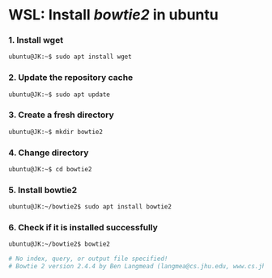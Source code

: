 # WSL: Install ***bowtie2*** in ubuntu

### 1. Install wget

``` bash
ubuntu@JK:~$ sudo apt install wget
```

### 2. Update the repository cache

``` bash
ubuntu@JK:~$ sudo apt update
```

### 3. Create a fresh directory

``` bash
ubuntu@JK:~$ mkdir bowtie2
```

### 4. Change directory

``` bash
ubuntu@JK:~$ cd bowtie2
```

### 5. Install bowtie2

``` bash
ubuntu@JK:~/bowtie2$ sudo apt install bowtie2
```

### 6. Check if it is installed successfully

``` bash
ubuntu@JK:~/bowtie2$ bowtie2
```

``` bash
# No index, query, or output file specified!
# Bowtie 2 version 2.4.4 by Ben Langmead (langmea@cs.jhu.edu, www.cs.jhu.edu/~langmea)
```